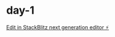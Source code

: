 # day-1

[Edit in StackBlitz next generation editor ⚡️](https://stackblitz.com/~/github.com/enwkurs/day-1)